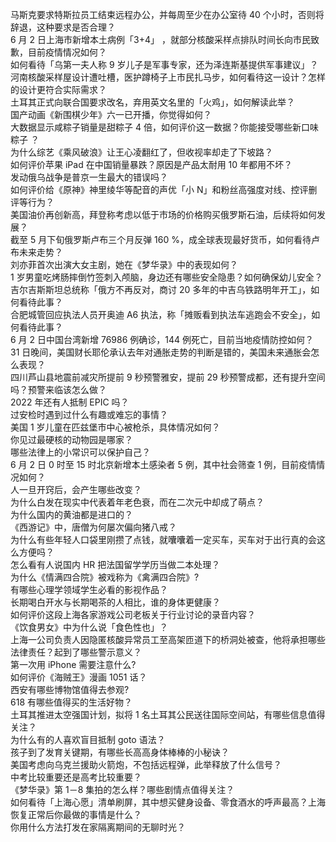 马斯克要求特斯拉员工结束远程办公，并每周至少在办公室待 40 个小时，否则将辞退，这种要求是否合理？  
6 月 2 日上海市新增本土病例「3+4」 ，就部分核酸采样点排队时间长向市民致歉，目前疫情情况如何？  
如何看待「乌第一夫人称 9 岁儿子是军事专家，还为泽连斯基提供军事建议」？  
河南核酸采样屋设计遭吐槽，医护蹲椅子上市民扎马步，如何看待这一设计？怎样的设计更符合实际需求？  
土耳其正式向联合国要求改名，弃用英文名里的「火鸡」，如何解读此举？  
国产动画《新围棋少年》六一已开播，你觉得如何？  
大数据显示咸粽子销量是甜粽子 4 倍，如何评价这一数据？你能接受哪些新口味粽子 ？  
为什么综艺《乘风破浪》让王心凌翻红了，但收视率却走了下坡路？  
如何评价苹果 iPad 在中国销量暴跌？原因是产品太耐用 10 年都用不坏？  
发动俄乌战争是普京一生最大的错误吗？  
如何评价给《原神》神里绫华等配音的声优「小 N」和粉丝高强度对线、控评删评等行为？  
美国油价再创新高，拜登称考虑以低于市场的价格购买俄罗斯石油，后续将如何发展？  
截至 5 月下旬俄罗斯卢布三个月反弹 160 %，成全球表现最好货币，如何看待卢布未来走势？  
刘亦菲首次出演大女主剧，她在《梦华录》中的表现如何？  
1 岁男童吃烤肠摔倒竹签刺入颅脑，身边还有哪些安全隐患？如何确保幼儿安全？  
吉尔吉斯斯坦总统称「俄方不再反对，商讨 20 多年的中吉乌铁路明年开工」，如何看待此事？  
合肥城管回应执法人员开奥迪 A6 执法，称「摊贩看到执法车逃跑会不安全」，如何看待此事？  
6 月 2 日中国台湾新增 76986 例确诊，144 例死亡，目前当地疫情防控如何？  
31 日晚间，美国财长耶伦承认去年对通胀走势的判断是错的，美国未来通胀会怎么表现？  
四川芦山县地震前减灾所提前 9 秒预警雅安，提前 29 秒预警成都，还有提升空间吗？预警来临该怎么做？  
2022 年还有人抵制 EPIC 吗？  
过安检时遇到过什么有趣或难忘的事情？  
美国 1 岁儿童在匹兹堡市中心被枪杀，具体情况如何？  
你见过最硬核的动物园是哪家？  
哪些法律上的小常识可以保护自己？  
6 月 2 日 0 时至 15 时北京新增本土感染者 5 例，其中社会筛查 1 例，目前疫情情况如何？  
人一旦开窍后，会产生哪些改变？  
为什么白发在现实中代表着年老色衰，而在二次元中却成了萌点？  
为什么国内的黄油都是进口的？  
《西游记》中，唐僧为何屡次偏向猪八戒？  
为什么有些年轻人口袋里刚攒了点钱，就囔囔着一定买车，买车对于出行真的会这么方便吗？  
怎么看有人说国内 HR 把法国留学学历当做二本处理？  
为什么《情满四合院》被戏称为《禽满四合院》?  
有哪些心理学领域学生必看的影视作品？  
长期喝白开水与长期喝茶的人相比，谁的身体更健康？  
如何评价这段上海各家游戏公司老板关于行业讨论的录音内容？  
《饮食男女》中为什么说「食色性也」？  
上海一公司负责人因隐匿核酸异常员工至高架匝道下的桥洞处被查，他将承担哪些法律责任？起到了哪些警示意义？  
第一次用 iPhone 需要注意什么?  
如何评价《海贼王》漫画 1051 话？  
西安有哪些博物馆值得去参观?  
618 有哪些值得买的生活好物？  
土耳其推进太空强国计划，拟将 1 名土耳其公民送往国际空间站，有哪些信息值得关注？  
为什么有的人喜欢盲目抵制 goto 语法？  
孩子到了发育关键期，有哪些长高高身体棒棒的小秘诀？  
美国考虑向乌克兰援助火箭炮，不包括远程弹，此举释放了什么信号？  
中考比较重要还是高考比较重要？  
《梦华录》第 1－8 集拍的怎么样？哪些剧情点值得关注？  
如何看待「上海心愿」清单刷屏，其中想买健身设备、零食酒水的呼声最高？上海恢复正常后你最做的事情是什么？  
你用什么方法打发在家隔离期间的无聊时光？  
